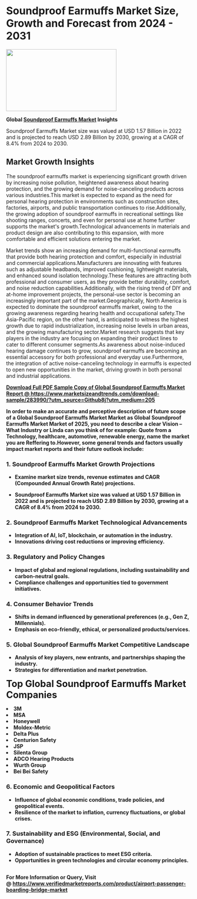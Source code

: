 <H1>Soundproof Earmuffs Market Size, Growth and Forecast from 2024 - 2031</H1><img class="aligncenter size-medium wp-image-584254" src="https://thirdeyenews.in/wp-content/uploads/2024/09/Global-Market-Research-300x168.jpeg" alt="" width="300" height="168" /><p><strong>Global&nbsp;<a href="https://www.marketsizeandtrends.com/download-sample/283990/?utm_source=Github8j?utm_medium=205">Soundproof Earmuffs Market</a> Insights</strong></p><p>Soundproof Earmuffs Market size was valued at USD 1.57 Billion in 2022 and is projected to reach USD 2.89 Billion by 2030, growing at a CAGR of 8.4% from 2024 to 2030.</p><p><h2>Market Growth Insights</h2> <p>The soundproof earmuffs market is experiencing significant growth driven by increasing noise pollution, heightened awareness about hearing protection, and the growing demand for noise-canceling products across various industries.This market is expected to expand as the need for personal hearing protection in environments such as construction sites, factories, airports, and public transportation continues to rise.Additionally, the growing adoption of soundproof earmuffs in recreational settings like shooting ranges, concerts, and even for personal use at home further supports the market's growth.Technological advancements in materials and product design are also contributing to this expansion, with more comfortable and efficient solutions entering the market.</p> <p><strong><a href="#"></a></strong></p> <p>Market trends show an increasing demand for multi-functional earmuffs that provide both hearing protection and comfort, especially in industrial and commercial applications.Manufacturers are innovating with features such as adjustable headbands, improved cushioning, lightweight materials, and enhanced sound isolation technology.These features are attracting both professional and consumer users, as they provide better durability, comfort, and noise reduction capabilities.Additionally, with the rising trend of DIY and at-home improvement projects, the personal-use sector is becoming an increasingly important part of the market.Geographically, North America is expected to dominate the soundproof earmuffs market, owing to the growing awareness regarding hearing health and occupational safety.The Asia-Pacific region, on the other hand, is anticipated to witness the highest growth due to rapid industrialization, increasing noise levels in urban areas, and the growing manufacturing sector.Market research suggests that key players in the industry are focusing on expanding their product lines to cater to different consumer segments.As awareness about noise-induced hearing damage continues to grow, soundproof earmuffs are becoming an essential accessory for both professional and everyday use.Furthermore, the integration of active noise-canceling technology in earmuffs is expected to open new opportunities in the market, driving growth in both personal and industrial applications.</p> <p><strong><a href="#"></p><p><span class=""><strong>Download Full PDF Sample Copy of Global Soundproof Earmuffs Market Report</strong> @ <a href="https://www.marketsizeandtrends.com/download-sample/283990/?utm_source=Github8j?utm_medium=205" target="_blank">https://www.marketsizeandtrends.com/download-sample/283990/?utm_source=Github8j?utm_medium=205</a></span></p><p>In order to make an accurate and perceptive description of future scope of a Global&nbsp;Soundproof Earmuffs Market Market as Global&nbsp;Soundproof Earmuffs Market Market of 2025, you need to describe a clear Vision &ndash; What Industry or Linda can you think of for example: Quote from a Technology, healthcare, automotive, renewable energy, name the market you are Reffering to.However, some general trends and factors usually impact market reports and their future outlook include:</p><h3>1.&nbsp;<strong>Soundproof Earmuffs Market Growth Projections</strong></h3><ul><li>Examine market size trends, revenue estimates and CAGR (Compounded Annual Growth Rate) projections.</li><li><p>Soundproof Earmuffs Market size was valued at USD 1.57 Billion in 2022 and is projected to reach USD 2.89 Billion by 2030, growing at a CAGR of 8.4% from 2024 to 2030.</p></li></ul><h3>2.&nbsp;<strong>Soundproof Earmuffs Market Technological Advancements</strong></h3><ul><li>Integration of AI, IoT, blockchain, or automation in the industry.</li><li>Innovations driving cost reductions or improving efficiency.</li></ul><h3>3.&nbsp;<strong>Regulatory and Policy Changes</strong></h3><ul><li>Impact of global and regional regulations, including sustainability and carbon-neutral goals.</li><li>Compliance challenges and opportunities tied to government initiatives.</li></ul><h3>4.&nbsp;<strong>Consumer Behavior Trends</strong></h3><ul><li>Shifts in demand influenced by generational preferences (e.g., Gen Z, Millennials).</li><li>Emphasis on eco-friendly, ethical, or personalized products/services.</li></ul><h3>5.&nbsp;<strong>Global Soundproof Earmuffs Market Competitive Landscape</strong></h3><ul><li>Analysis of key players, new entrants, and partnerships shaping the industry.</li><li>Strategies for differentiation and market penetration.</li></ul><p data-pm-slice="1 1 []"><span style="color: inherit; font-family: inherit; font-size: 25px;">Top Global Soundproof Earmuffs Market Companies</span></p><div class="" data-test-id=""><p><li>3M</li><li> MSA</li><li> Honeywell</li><li> Moldex-Metric</li><li> Delta Plus</li><li> Centurion Safety</li><li> JSP</li><li> Silenta Group</li><li> ADCO Hearing Products</li><li> Wurth Group</li><li> Bei Bei Safety</li></p></div><h3>6.&nbsp;<strong>Economic and Geopolitical Factors</strong></h3><ul><li>Influence of global economic conditions, trade policies, and geopolitical events.</li><li>Resilience of the market to inflation, currency fluctuations, or global crises.</li></ul><h3>7.&nbsp;<strong>Sustainability and ESG (Environmental, Social, and Governance)</strong></h3><ul><li>Adoption of sustainable practices to meet ESG criteria.</li><li>Opportunities in green technologies and circular economy principles.</li></ul><h2><strong style="font-size: 14px;">For More Information or Query, Visit @&nbsp;</strong><a style="background-color: #ffffff; font-size: 14px;" href="https://www.marketsizeandtrends.com/report/soundproof-earmuffs-market/" target="_blank">https://www.verifiedmarketreports.com/product/airport-passenger-boarding-bridge-market</a></h2>